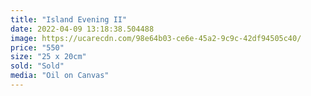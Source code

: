 ```yaml
---
title: "Island Evening II"
date: 2022-04-09 13:18:38.504488
image: https://ucarecdn.com/98e64b03-ce6e-45a2-9c9c-42df94505c40/
price: "550"
size: "25 x 20cm"
sold: "Sold"
media: "Oil on Canvas"
---
```


